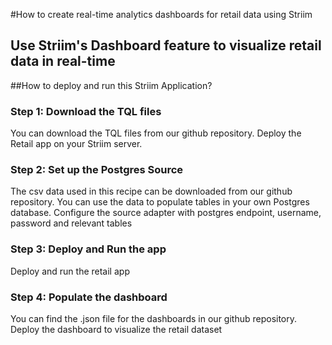 #How to create real-time analytics dashboards for retail data using Striim
## Use Striim's Dashboard feature to visualize retail data in real-time


##How to deploy and run this Striim Application? </br>

### Step 1: Download the TQL files

You can download the TQL files from our github repository. Deploy the Retail app on your Striim server.

### Step 2: Set up the Postgres Source

The csv data used in this recipe can be downloaded from our github repository. You can use the data to populate tables in your own Postgres database. Configure the source adapter with postgres endpoint, username, password and relevant tables

### Step 3: Deploy and Run the app

Deploy and run the retail app

### Step 4: Populate the dashboard

You can find the .json file for the dashboards in our github repository. Deploy the dashboard to visualize the retail dataset  


